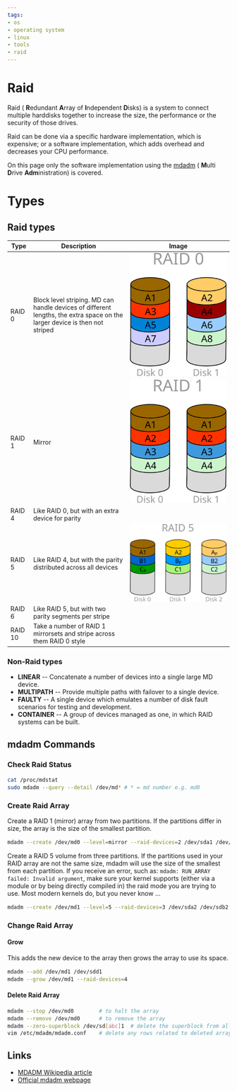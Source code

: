 ```yaml
---
tags:
- os
- operating system
- linux
- tools
- raid
---
```

# Raid

Raid ( **R**edundant **A**rray of **I**ndependent **D**isks) is a system to connect multiple harddisks together to increase the size, the performance or the security of those drives.

Raid can be done via a specific hardware implementation, which is expensive; or a software implementation, which adds overhead and decreases your CPU performance.

On this page only the software implementation using the [mdadm](http://en.wikipedia.org/wiki/Mdadm) ( **M**ulti **D**rive **Adm**inistration) is covered.

# Types

## Raid types

| Type   | Description                                | Image           |
|--------|--------------------------------------------|-----------------|
| RAID 0 | Block level striping. MD can handle devices of different lengths, the extra space on the larger device is then not striped | ![](img/raid_0.svg) |
| RAID 1 | Mirror                                     | ![](img/raid_1.svg) |
| RAID 4 | Like RAID 0, but with an extra device for parity | |
| RAID 5 | Like RAID 4, but with the parity distributed across all devices | ![](img/raid_5.svg) |
| RAID 6 | Like RAID 5, but with two parity segments per stripe | |
| RAID 10| Take a number of RAID 1 mirrorsets and stripe across them RAID 0 style | |

### Non-Raid types

- **LINEAR** -- Concatenate a number of devices into a single large MD device.
- **MULTIPATH** -- Provide multiple paths with failover to a single device.
- **FAULTY** -- A single device which emulates a number of disk fault scenarios for testing and development.
- **CONTAINER** -- A group of devices managed as one, in which RAID systems can be built.

## mdadm Commands

### Check Raid Status

``` bash
cat /proc/mdstat
sudo mdadm --query --detail /dev/md* # * = md number e.g. md0
```

### Create Raid Array

Create a RAID 1 (mirror) array from two partitions. If the partitions differ in size, the array is the size of the smallest partition.

``` bash
mdadm --create /dev/md0 --level=mirror --raid-devices=2 /dev/sda1 /dev/sdb1
```

Create a RAID 5 volume from three partitions. If the partitions used in your RAID array are not the same size, mdadm will use the size of the smallest from each partition. If you receive an error, such as: `mdadm: RUN_ARRAY failed: Invalid argument`, make sure your kernel supports (either via a module or by being directly compiled in) the raid mode you are trying to use. Most modern kernels do, but you never
know ...

``` bash
mdadm --create /dev/md1 --level=5 --raid-devices=3 /dev/sda2 /dev/sdb2 /dev/sdc2
```

### Change Raid Array

#### Grow

This adds the new device to the array then grows the array to use its space.

``` bash
mdadm --add /dev/md1 /dev/sdd1
mdadm --grow /dev/md1 --raid-devices=4
```

#### Delete Raid Array

``` bash
mdadm --stop /dev/md0        # to halt the array
mdadm --remove /dev/md0      # to remove the array
mdadm --zero-superblock /dev/sd[abc]1  # delete the superblock from all drives in the array
vim /etc/mdadm/mdadm.conf    # delete any rows related to deleted array
```

## Links

- [MDADM Wikipedia article](http://en.wikipedia.org/wiki/Mdadm)
- [Official mdadm webpage](http://neil.brown.name/blog/mdadm)
